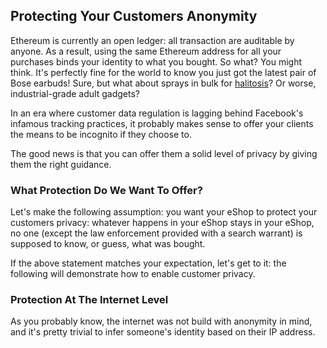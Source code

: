 ## Protecting Your Customers Anonymity

Ethereum is currently an open ledger: all transaction are auditable by anyone. As a result, using the same Ethereum address for all your purchases binds your identity to what you bought.
So what? You might think. It's perfectly fine for the world to know you just got the latest pair of Bose earbuds! Sure, but what about sprays in bulk for [halitosis](https://en.wikipedia.org/wiki/Bad_breath)? Or worse, industrial-grade adult gadgets? 

In an era where customer data regulation is lagging behind Facebook's infamous tracking practices, it probably makes sense to offer your clients the means to be incognito if they choose to.

The good news is that you can offer them a solid level of privacy by giving them the right guidance.

### What Protection Do We Want To Offer?

Let's make the following assumption: you want your eShop to protect your customers privacy: whatever happens in your eShop stays in your eShop, no one (except the law enforcement provided with a search warrant) is supposed to know, or guess, what was bought.  

If the above statement matches your expectation, let's get to it: the following will demonstrate how to enable customer privacy.

### Protection At The Internet Level

As you probably know, the internet was not build with anonymity in mind, and it's pretty trivial to infer someone's identity based on their IP address. 

